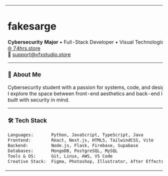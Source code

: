 <table>
  <tr>
    <td valign="top" width="60%">

<h1>fakesarge</h1>

**Cybersecurity Major** • Full-Stack Developer • Visual Technologist  
[🌐 74hrs.store](http://74hrs.store)  
📧 [support@vfxstudio.store](mailto:support@vfxstudio.store)

---

### 🧠 About Me

Cybersecurity student with a passion for systems, code, and design.  
I explore the space between front-end aesthetics and back-end logic — all built with security in mind.

---

### 🛠️ Tech Stack

```txt
Languages:       Python, JavaScript, TypeScript, Java  
Frontend:        React, Next.js, HTML5, TailwindCSS, Vite  
Backend:         Node.js, Flask, Firebase, Supabase  
Databases:       MongoDB, PostgreSQL, MySQL  
Tools & OS:      Git, Linux, AWS, VS Code  
Creative Stack:  Figma, Photoshop, Illustrator, After Effects, Blender
